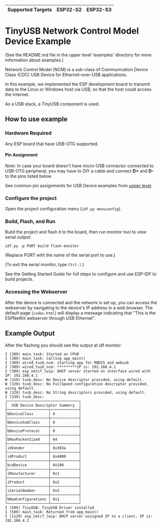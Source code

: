 | Supported Targets | ESP32-S2 | ESP32-S3 |
| ----------------- | -------- | -------- |

# TinyUSB Network Control Model Device Example

(See the README.md file in the upper level 'examples' directory for more information about examples.)

Network Control Model (NCM) is a sub-class of Communication Device Class (CDC) USB Device for Ethernet-over-USB applications.

In this example, we implemented the ESP development board to transmit data to the Linux or Windows host via USB, so that the host could access the Internet.

As a USB stack, a TinyUSB component is used.

## How to use example

### Hardware Required

Any ESP board that have USB-OTG supported.

#### Pin Assignment

_Note:_ In case your board doesn't have micro-USB connector connected to USB-OTG peripheral, you may have to DIY a cable and connect **D+** and **D-** to the pins listed below.

See common pin assignments for USB Device examples from [upper level](../../README.md#common-pin-assignments).

### Configure the project

Open the project configuration menu (`idf.py menuconfig`).

### Build, Flash, and Run

Build the project and flash it to the board, then run monitor tool to view serial output:

```
idf.py -p PORT build flash monitor
```

(Replace PORT with the name of the serial port to use.)

(To exit the serial monitor, type ``Ctrl-]``.)

See the Getting Started Guide for full steps to configure and use ESP-IDF to build projects.

### Accessing the Webserver

After the device is connected and the network is set up, you can access the webserver by navigating to the device's IP address in a web browser. The default page (`index.html`) will display a message indicating that "This is the ESPNetKit webserver through USB Ethernet".

## Example Output

After the flashing you should see the output at idf monitor:

```
I (289) main_task: Started on CPU0
I (309) main_task: Calling app_main()
I (309) wired_tusb_ncm: starting app for RNDIS and webusb
I (309) wired_tusb_ncm: *********IP is: 192.168.4.1
I (309) esp_netif_lwip: DHCP server started on interface wired with IP: 192.168.4.1
W (319) tusb_desc: No Device descriptor provided, using default.
W (329) tusb_desc: No FullSpeed configuration descriptor provided, using default.
W (329) tusb_desc: No String descriptors provided, using default.
I (339) tusb_desc:
┌─────────────────────────────────┐
│  USB Device Descriptor Summary  │
├───────────────────┬─────────────┤
│bDeviceClass       │ 0           │
├───────────────────┼─────────────┤
│bDeviceSubClass    │ 0           │
├───────────────────┼─────────────┤
│bDeviceProtocol    │ 0           │
├───────────────────┼─────────────┤
│bMaxPacketSize0    │ 64          │
├───────────────────┼─────────────┤
│idVendor           │ 0x303a      │
├───────────────────┼─────────────┤
│idProduct          │ 0x4000      │
├───────────────────┼─────────────┤
│bcdDevice          │ 0x100       │
├───────────────────┼─────────────┤
│iManufacturer      │ 0x1         │
├───────────────────┼─────────────┤
│iProduct           │ 0x2         │
├───────────────────┼─────────────┤
│iSerialNumber      │ 0x3         │
├───────────────────┼─────────────┤
│bNumConfigurations │ 0x1         │
└───────────────────┴─────────────┘
I (509) TinyUSB: TinyUSB Driver installed
I (509) main_task: Returned from app_main()
I (1129) esp_netif_lwip: DHCP server assigned IP to a client, IP is: 192.168.4.2
```

